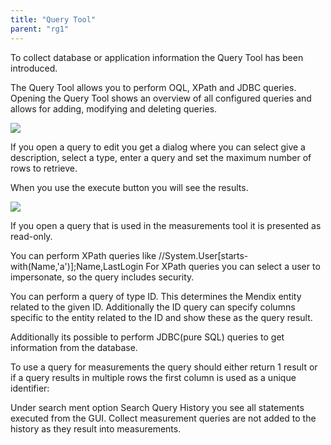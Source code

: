 ```yaml
---
title: "Query Tool"
parent: "rg1"
---
```

To collect database or application information the Query Tool has been introduced.

The Query Tool allows you to perform OQL, XPath and JDBC queries. Opening the Query Tool shows an overview of all configured queries and allows for adding, modifying and deleting queries.

![](attachments/rg1-query-tool/List.png)

If you open a query to edit you get a dialog where you can select give a description, select a type, enter a query and set the maximum number of rows to retrieve.

When you use the execute button you will see the results.

![](attachments/rg1-query-tool/OQL.png)                       

If you open a query that is used in the measurements tool it is presented as read-only.

You can perform XPath queries like //System.User[starts-with(Name,'a')];Name,LastLogin
For XPath queries you can select a user to impersonate, so the query includes security.

You can perform a query of type ID. This determines the Mendix entity related to the given ID.
Additionally the ID query can specify columns specific to the entity related to the ID and show these as the query result.

Additionally its possible to perform JDBC(pure SQL) queries to get information from the database.

To use a query for measurements the query should either return 1 result or if a query results in multiple rows the first column is used as a unique identifier:

Under search ment option Search Query History you see all statements executed from the GUI. Collect measurement queries are not added to the history as they result into measurements.
